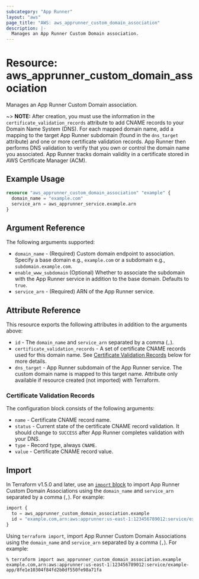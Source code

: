 ```yaml
---
subcategory: "App Runner"
layout: "aws"
page_title: "AWS: aws_apprunner_custom_domain_association"
description: |-
  Manages an App Runner Custom Domain association.
---
```


# Resource: aws_apprunner_custom_domain_association

Manages an App Runner Custom Domain association.

~> **NOTE:** After creation, you must use the information in the `certificate_validation_records` attribute to add CNAME records to your Domain Name System (DNS). For each mapped domain name, add a mapping to the target App Runner subdomain (found in the `dns_target` attribute) and one or more certificate validation records. App Runner then performs DNS validation to verify that you own or control the domain name you associated. App Runner tracks domain validity in a certificate stored in AWS Certificate Manager (ACM).

## Example Usage

```terraform
resource "aws_apprunner_custom_domain_association" "example" {
  domain_name = "example.com"
  service_arn = aws_apprunner_service.example.arn
}
```

## Argument Reference

The following arguments supported:

* `domain_name` - (Required) Custom domain endpoint to association. Specify a base domain e.g., `example.com` or a subdomain e.g., `subdomain.example.com`.
* `enable_www_subdomain` (Optional) Whether to associate the subdomain with the App Runner service in addition to the base domain. Defaults to `true`.
* `service_arn` - (Required) ARN of the App Runner service.

## Attribute Reference

This resource exports the following attributes in addition to the arguments above:

* `id` - The `domain_name` and `service_arn` separated by a comma (`,`).
* `certificate_validation_records` - A set of certificate CNAME records used for this domain name. See [Certificate Validation Records](#certificate-validation-records) below for more details.
* `dns_target` - App Runner subdomain of the App Runner service. The custom domain name is mapped to this target name. Attribute only available if resource created (not imported) with Terraform.

### Certificate Validation Records

The configuration block consists of the following arguments:

* `name` - Certificate CNAME record name.
* `status` - Current state of the certificate CNAME record validation. It should change to `SUCCESS` after App Runner completes validation with your DNS.
* `type` - Record type, always `CNAME`.
* `value` - Certificate CNAME record value.

## Import

In Terraform v1.5.0 and later, use an [`import` block](https://developer.hashicorp.com/terraform/language/import) to import App Runner Custom Domain Associations using the `domain_name` and `service_arn` separated by a comma (`,`). For example:

```terraform
import {
  to = aws_apprunner_custom_domain_association.example
  id = "example.com,arn:aws:apprunner:us-east-1:123456789012:service/example-app/8fe1e10304f84fd2b0df550fe98a71fa"
}
```

Using `terraform import`, import App Runner Custom Domain Associations using the `domain_name` and `service_arn` separated by a comma (`,`). For example:

```console
% terraform import aws_apprunner_custom_domain_association.example example.com,arn:aws:apprunner:us-east-1:123456789012:service/example-app/8fe1e10304f84fd2b0df550fe98a71fa
```
